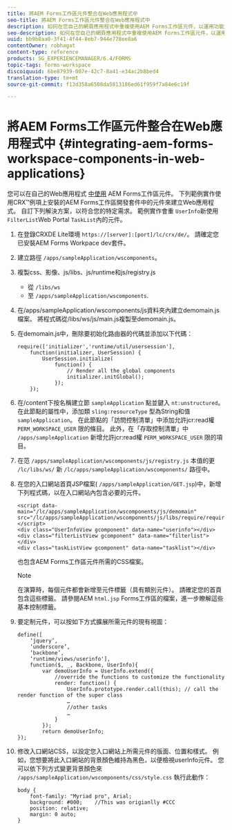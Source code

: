 ```yaml
---
title: 將AEM Forms工作區元件整合在Web應用程式中
seo-title: 將AEM Forms工作區元件整合在Web應用程式中
description: 如何在您自己的網頁應用程式中重複使用AEM Forms工作區元件，以運用功能並提供緊密的整合。
seo-description: 如何在您自己的網頁應用程式中重複使用AEM Forms工作區元件，以運用功能並提供緊密的整合。
uuid: bb9b8aa0-3f41-4f44-8eb7-944e778ee8a6
contentOwner: robhagat
content-type: reference
products: SG_EXPERIENCEMANAGER/6.4/FORMS
topic-tags: forms-workspace
discoiquuid: 6be87939-007e-42c7-8a41-e34ac2b8bed4
translation-type: tm+mt
source-git-commit: f13d358a6508da5813186ed61f959f7a84e6c19f

---
```



# 將AEM Forms工作區元件整合在Web應用程式中 {#integrating-aem-forms-workspace-components-in-web-applications}

您可以在自己的Web應用程式 [中使用](/help/forms/using/description-reusable-components.md) AEM Forms工作區元件。 下列範例實作使用CRX™例項上安裝的AEM Forms工作區開發套件中的元件來建立Web應用程式。 自訂下列解決方案，以符合您的特定需求。 範例實作會重 `UserInfo`新使用 `FilterList`Web Portal `TaskList`內的元件。

1. 在登錄CRXDE Lite環境 `https://[server]:[port]/lc/crx/de/`。 請確定您已安裝AEM Forms Workpace dev套件。
1. 建立路徑 `/apps/sampleApplication/wscomponents`。
1. 複製css、影像、js/libs、js/runtime和js/registry.js

   * 從 `/libs/ws`
   * 至 `/apps/sampleApplication/wscomponents`.

1. 在/apps/sampleApplication/wscomponents/js資料夾內建立demomain.js檔案。 將程式碼從/libs/ws/js/main.js複製至demomain.js。
1. 在demomain.js中，刪除要初始化路由器的代碼並添加以下代碼：

   ```
   require(['initializer','runtime/util/usersession'], 
       function(initializer, UserSession) { 
           UserSession.initialize( 
               function() { 
                   // Render all the global components
                   initializer.initGlobal();  
               }); 
       });
   ```

1. 在/content下按名稱建立節 `sampleApplication` 點並鍵入 `nt:unstructured`。 在此節點的屬性中，添加類 `sling:resourceType` 型為String和值 `sampleApplication`。 在此節點的「訪問控制清單」中添加允許jcr:read權 `PERM_WORKSPACE_USER` 限的條目。 此外，在「存取控制清單」中 `/apps/sampleApplication` 新增允許jcr:read權 `PERM_WORKSPACE_USER` 限的項目。
1. 在范 `/apps/sampleApplication/wscomponents/js/registry.js` 本值的更 `/lc/libs/ws/` 新 `/lc/apps/sampleApplication/wscomponents/` 路徑中。
1. 在您的入口網站首頁JSP檔案( `/apps/sampleApplication/GET.jsp`)中，新增下列程式碼，以在入口網站內包含必要的元件。

   ```as3
   <script data-main="/lc/apps/sampleApplication/wscomponents/js/demomain" src="/lc/apps/sampleApplication/wscomponents/js/libs/require/require.js"></script>
   <div class="UserInfoView gcomponent" data-name="userinfo"></div> 
   <div class="filterListView gcomponent" data-name="filterlist"></div> 
   <div class="taskListView gcomponent" data-name="tasklist"></div> 
   ```

   也包含AEM Forms工作區元件所需的CSS檔案。

   >[!NOTE]
   >
   >在演算時，每個元件都會新增至元件標籤（具有類別元件）。 請確定您的首頁包含這些標籤。 請參閱AEM `html.jsp` Forms工作區的檔案，進一步瞭解這些基本控制標籤。

1. 要定制元件，可以按如下方式擴展所需元件的現有視圖：

   ```as3
   define([ 
       ‘jquery’, 
       ‘underscore’, 
       ‘backbone’, 
       ‘runtime/views/userinfo'],
       function($, _, Backbone, UserInfo){ 
           var demoUserInfo = UserInfo.extend({ 
               //override the functions to customize the functionality 
               render: function() { 
                   UserInfo.prototype.render.call(this); // call the render function of the super class 
                   … 
                   //other tasks 
                   … 
               } 
           }); 
           return demoUserInfo; 
   });
   ```

1. 修改入口網站CSS，以設定您入口網站上所需元件的版面、位置和樣式。 例如，您想要將此入口網站的背景顏色維持為黑色，以便檢視userInfo元件。 您可以依下列方式變更背景顏色來 `/apps/sampleApplication/wscomponents/css/style.css` 執行此動作：

   ```as3
   body {
       font-family: "Myriad pro", Arial;
       background: #000;    //This was origianlly #CCC    
       position: relative;
       margin: 0 auto;
   }
   ```
